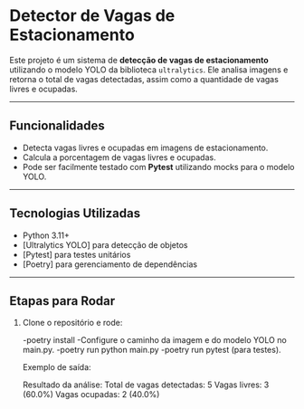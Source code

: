 # Detector de Vagas de Estacionamento

Este projeto é um sistema de **detecção de vagas de estacionamento** utilizando o modelo YOLO da biblioteca `ultralytics`. Ele analisa imagens e retorna o total de vagas detectadas, assim como a quantidade de vagas livres e ocupadas.

---

## Funcionalidades

- Detecta vagas livres e ocupadas em imagens de estacionamento.
- Calcula a porcentagem de vagas livres e ocupadas.
- Pode ser facilmente testado com **Pytest** utilizando mocks para o modelo YOLO.

---

## Tecnologias Utilizadas

- Python 3.11+
- [Ultralytics YOLO] para detecção de objetos
- [Pytest] para testes unitários
- [Poetry] para gerenciamento de dependências

---

## Etapas para Rodar

1. Clone o repositório e rode:

    -poetry install
    -Configure o caminho da imagem e do modelo YOLO no main.py.
    -poetry run python main.py
    -poetry run pytest (para testes).


    Exemplo de saída:

    Resultado da análise:
    Total de vagas detectadas: 5
    Vagas livres: 3 (60.0%)
    Vagas ocupadas: 2 (40.0%)


